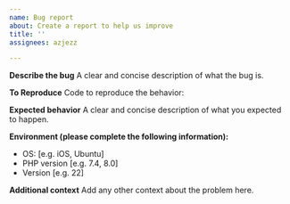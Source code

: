 ```yaml
---
name: Bug report
about: Create a report to help us improve
title: ''
assignees: azjezz

---
```


**Describe the bug**
A clear and concise description of what the bug is.

**To Reproduce**
Code to reproduce the behavior:

**Expected behavior**
A clear and concise description of what you expected to happen.

**Environment (please complete the following information):**
 - OS: [e.g. iOS, Ubuntu]
 - PHP version [e.g. 7.4, 8.0]
 - Version [e.g. 22]

**Additional context**
Add any other context about the problem here.

